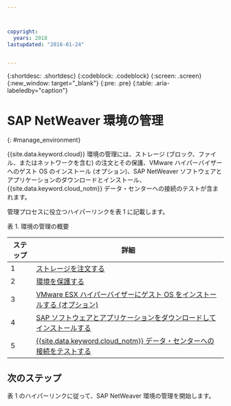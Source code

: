 ```yaml
---



copyright:
  years: 2018
lastupdated: "2018-01-24"


---
```


{:shortdesc: .shortdesc}
{:codeblock: .codeblock}
{:screen: .screen}
{:new_window: target="_blank"}
{:pre: .pre}
{:table: .aria-labeledby="caption"}

# SAP NetWeaver 環境の管理
{: #manage_environment}

{{site.data.keyword.cloud}} 環境の管理には、ストレージ (ブロック、ファイル、またはネットワークを含む) の注文とその保護、VMware ハイパーバイザーへのゲスト OS のインストール (オプション)、SAP NetWeaver ソフトウェアとアプリケーションのダウンロードとインストール、{{site.data.keyword.cloud_notm}} データ・センターへの接続のテストが含まれます。

管理プロセスに役立つハイパーリンクを表 1 に記載します。

表 1. 環境の管理の概要

| ステップ| 詳細|
| --- | --- |
| 1 | [ストレージを注文する](/docs/infrastructure/sap-netweaver/sap-order-storage.html) |
| 2 | [環境を保護する](/docs/infrastructure/sap-netweaver/sap-secure-environment.html) |
| 3 | [VMware ESX ハイパーバイザーにゲスト OS をインストールする (オプション)](/docs/infrastructure/sap-netweaver/sap-installing-guest-operating-system-VMware-deployments.html) |
| 4 | [SAP ソフトウェアとアプリケーションをダウンロードしてインストールする](/docs/infrastructure/sap-netweaver/sap-installing-SAP-landscape.html) |
| 5 | [{{site.data.keyword.cloud_notm}} データ・センターへの接続をテストする](/docs/infrastructure/sap-netweaver/sap-testing-connectivity.html) |

## 次のステップ

表 1 のハイパーリンクに従って、SAP NetWeaver 環境の管理を開始します。
